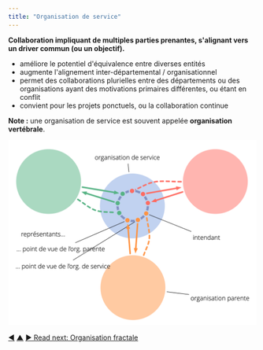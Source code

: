 ```yaml
---
title: "Organisation de service"
---
```



<strong>Collaboration impliquant de multiples parties prenantes, s'alignant vers un driver commun (ou un objectif).</strong>

- améliore le potentiel d'équivalence entre diverses entités
- augmente l'alignement inter-départemental / organisationnel
- permet des collaborations plurielles entre des départements ou des organisations ayant des motivations primaires différentes, ou étant en conflit
- convient pour les projets ponctuels, ou la collaboration continue

**Note :** une organisation de service est souvent appelée **organisation vertébrale**.

![Organisation de service](img/structural-patterns/service-organization-text.png)

<div class="bottom-nav">
<a href="double-linked-hierarchy.html" title="Back to: Hiérarchie à double lien">◀</a> <a href="organizational-structure.html" title="Up: Structurer l&apos;organisation">▲</a> <a href="fractal-organization.html" title="">▶ Read next: Organisation fractale</a>
</div>


<script type="text/javascript">
Mousetrap.bind('g n', function() {
    window.location.href = 'fractal-organization.html';
    return false;
});
</script>

